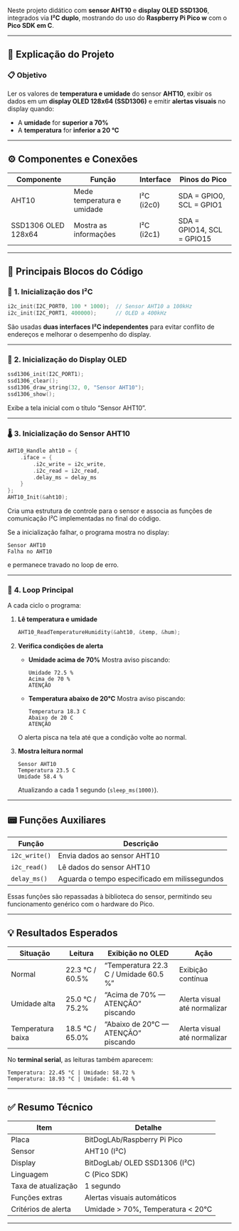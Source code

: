 Neste projeto didático com **sensor AHT10** e **display OLED SSD1306**, integrados via **I²C duplo**, mostrando do uso do **Raspberry Pi Pico w** com o **Pico SDK em C**.


---

## 🧠 **Explicação do Projeto**

### 📋 **Objetivo**

Ler os valores de **temperatura e umidade** do sensor **AHT10**, exibir os dados em um **display OLED 128x64 (SSD1306)** e emitir **alertas visuais** no display quando:

* A **umidade** for **superior a 70%**
* A **temperatura** for **inferior a 20 °C**

---

## ⚙️ **Componentes e Conexões**

| Componente          | Função                     | Interface  | Pinos do Pico              |
| ------------------- | -------------------------- | ---------- | -------------------------- |
| AHT10               | Mede temperatura e umidade | I²C (i2c0) | SDA = GPIO0, SCL = GPIO1   |
| SSD1306 OLED 128x64 | Mostra as informações      | I²C (i2c1) | SDA = GPIO14, SCL = GPIO15 |

---

## 🧩 **Principais Blocos do Código**

### 🧱 **1. Inicialização dos I²C**

```c
i2c_init(I2C_PORT0, 100 * 1000);  // Sensor AHT10 a 100kHz
i2c_init(I2C_PORT1, 400000);      // OLED a 400kHz
```

São usadas **duas interfaces I²C independentes** para evitar conflito de endereços e melhorar o desempenho do display.

---

### 💾 **2. Inicialização do Display OLED**

```c
ssd1306_init(I2C_PORT1);
ssd1306_clear();
ssd1306_draw_string(32, 0, "Sensor AHT10");
ssd1306_show();
```

Exibe a tela inicial com o título “Sensor AHT10”.

---

### 🌡️ **3. Inicialização do Sensor AHT10**

```c
AHT10_Handle aht10 = {
    .iface = {
        .i2c_write = i2c_write,
        .i2c_read = i2c_read,
        .delay_ms = delay_ms
    }
};
AHT10_Init(&aht10);
```

Cria uma estrutura de controle para o sensor e associa as funções de comunicação I²C implementadas no final do código.

Se a inicialização falhar, o programa mostra no display:

```
Sensor AHT10
Falha no AHT10
```

e permanece travado no loop de erro.

---

### 🔁 **4. Loop Principal**

A cada ciclo o programa:

1. **Lê temperatura e umidade**

   ```c
   AHT10_ReadTemperatureHumidity(&aht10, &temp, &hum);
   ```

2. **Verifica condições de alerta**

   * **Umidade acima de 70%**
     Mostra aviso piscando:

     ```
     Umidade 72.5 %
     Acima de 70 %
     ATENÇÃO
     ```
   * **Temperatura abaixo de 20°C**
     Mostra aviso piscando:

     ```
     Temperatura 18.3 C
     Abaixo de 20 C
     ATENÇÃO
     ```

   O alerta pisca na tela até que a condição volte ao normal.

3. **Mostra leitura normal**

   ```
   Sensor AHT10
   Temperatura 23.5 C
   Umidade 58.4 %
   ```

   Atualizando a cada 1 segundo (`sleep_ms(1000)`).

---

## 📟 **Funções Auxiliares**

| Função        | Descrição                                     |
| ------------- | --------------------------------------------- |
| `i2c_write()` | Envia dados ao sensor AHT10                   |
| `i2c_read()`  | Lê dados do sensor AHT10                      |
| `delay_ms()`  | Aguarda o tempo especificado em milissegundos |

Essas funções são repassadas à biblioteca do sensor, permitindo seu funcionamento genérico com o hardware do Pico.

---

## 💡 **Resultados Esperados**

| Situação          | Leitura         | Exibição no OLED                      | Ação                         |
| ----------------- | --------------- | ------------------------------------- | ---------------------------- |
| Normal            | 22.3 °C / 60.5% | “Temperatura 22.3 C / Umidade 60.5 %” | Exibição contínua            |
| Umidade alta      | 25.0 °C / 75.2% | “Acima de 70% — ATENÇÃO” piscando     | Alerta visual até normalizar |
| Temperatura baixa | 18.5 °C / 65.0% | “Abaixo de 20°C — ATENÇÃO” piscando   | Alerta visual até normalizar |

No **terminal serial**, as leituras também aparecem:

```
Temperatura: 22.45 °C | Umidade: 58.72 %
Temperatura: 18.93 °C | Umidade: 61.40 %
```

---

## ✅ **Resumo Técnico**

| Item                | Detalhe                           |
| ------------------- | --------------------------------- |
| Placa               | BitDogLAb/Raspberry Pi Pico       |
| Sensor              | AHT10 (I²C)                       |
| Display             |BitDogLab/ OLED SSD1306 (I²C)      |
| Linguagem           | C (Pico SDK)                      |
| Taxa de atualização | 1 segundo                         |
| Funções extras      | Alertas visuais automáticos       |
| Critérios de alerta | Umidade > 70%, Temperatura < 20°C |

---



